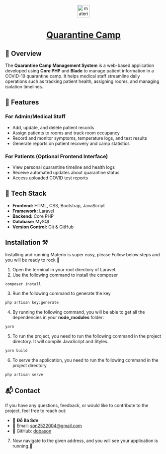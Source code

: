 <p align="center"></p>

<p align="center">
   <a href="https://themeselection.com/item/materio-free-bootstrap-html-laravel-admin-template/" target="_blank">
      <img src="https://cdn.themeselection.com/ts-assets/materio/logo/logo.png" alt="materio-logo" width="40px" height="auto">
   </a>
</p>

<h1 align="center">
   <a href="https://themeselection.com/item/materio-free-bootstrap-html-laravel-admin-template/" target="_blank" align="center">
      Quarantine Camp
   </a>
</h1>

## 🧾 Overview  
The **Quarantine Camp Management System** is a web-based application developed using **Core PHP** and **Blade** to manage patient information in a COVID-19 quarantine camp. It helps medical staff streamline daily operations such as tracking patient health, assigning rooms, and managing isolation timelines.

## 🚀 Features

### For Admin/Medical Staff  
- Add, update, and delete patient records  
- Assign patients to rooms and track room occupancy  
- Record and monitor symptoms, temperature logs, and test results  
- Generate reports on patient recovery and camp statistics

### For Patients (Optional Frontend Interface)  
- View personal quarantine timeline and health logs  
- Receive automated updates about quarantine status  
- Access uploaded COVID test reports

## 🧰 Tech Stack  
- **Frontend:** HTML, CSS, Bootstrap, JavaScript  
- **Framework:** Laravel  
- **Backend:** Core PHP  
- **Database:** MySQL  
- **Version Control:** Git & GitHub

## Installation ⚒️

Installing and running Materio is super easy, please Follow below steps and you will be ready to rock 🤘

1. Open the terminal in your root directory of Laravel.
2. Use the following command to install the composer

```bash
composer install
```

3. Run the following command to generate the key

```bash
php artisan key:generate
```

4. By running the following command, you will be able to get all the dependencies in your **node_modules** folder:

```bash
yarn
```

5. To run the project, you need to run the following command in the project directory. It will compile JavaScript and Styles.

```bash
yarn build
```

6. To serve the application, you need to run the following command in the project directory

```bash
php artisan serve
```

## 📬 Contact  

If you have any questions, feedback, or would like to contribute to the project, feel free to reach out:

- 👤 **Đỗ Bá Sơn**  
- 📧 Email: [son2522004@gmail.com](mailto:son2522004@gmail.com)  
- 💼 GitHub: [dobason](https://github.com/dobason) 

7. Now navigate to the given address, and you will see your application is running.🥳

